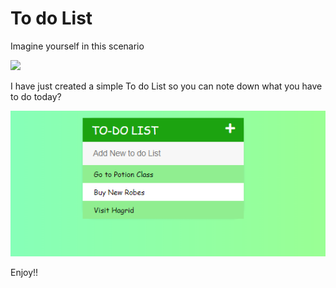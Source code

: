 # To do List 
Imagine yourself in this scenario

![](https://i.pinimg.com/originals/85/fb/5c/85fb5c6271ef5ccf576c33ae09e05360.jpg)

I have just created a simple To do List so you can note down what you have to do today? 

 ![](https://github.com/selenalee123/Todolist/blob/master/Photo%20of%20the%20Todo%20List.png)

Enjoy!! 
